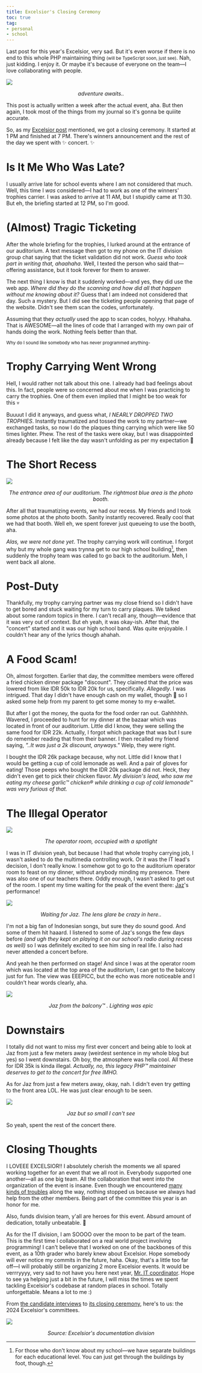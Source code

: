 ```yaml
---
title: Excelsior's Closing Ceremony
toc: true
tag:
- personal
- school
---
```


Last post for this year's Excelsior, very sad. But it's even worse if there is no end to this whole PHP maintaining thing <small>(will be TypeScript soon, just see)</small>. Nah, just kidding. I enjoy it. Or maybe it's because of everyone on the team—I love collaborating with people.

<a style="text-align: center;" href="/blog/image/excelsior-closing-excerpt.jpg"><img src="/blog/image/excelsior-closing-excerpt.jpg"></a>
<p style="text-align: center"><i>adventure awaits..</i></p>

This post is actually written a week after the actual event, aha. But then again, I took most of the things from my journal so it's gonna be quiiite accurate.

So, as my [Excelsior post](/blog/excelsior) mentioned, we got a closing ceremony. It started at 1 PM and finished at 7 PM. There's winners announcement and the rest of the day we spent with ✨ concert. ✨

# Is It Me Who Was Late?

I usually arrive late for school events where I am not considered that much. Well, this time I _was_ considered—I had to work as one of the winners' trophies carrier. I was asked to arrive at 11 AM, but I stupidly came at 11:30. But eh, the briefing started at 12 PM, so I'm good.

# (Almost) Tragic Ticketing

After the whole briefing for the trophies, I lurked around at the entrance of our auditorium. A text message then got to my phone on the IT division group chat saying that the ticket validation did not work. _Guess who took part in writing that, ahaahaha_. Well, I texted the person who said that—offering assistance, but it took forever for them to answer.

The next thing I know is that it suddenly worked—and yes, they did use the web app. _Where did they do the scanning and how did all that happen without me knowing about it?_ Guess that I am indeed not considered that day. Such a mystery. But I did see the ticketing people opening that page of the website. Didn't see them scan the codes, unfortunately.

Assuming that they *actually* used the app to scan codes, holyyy. Hhahaha. That is AWESOME—all the lines of code that I arranged with my own pair of hands doing the work. Nothing feels better than that.

<small>Why do I sound like somebody who has never programmed anything-</small>

# Trophy Carrying Went Wrong

Hell, I would rather not talk about this one. I already had bad feelings about this. In fact, people were so concerned about me when I was practicing to carry the trophies. One of them even implied that I might be too weak for this 💀

Buuuut I did it anyways, and guess what, _I NEARLY DROPPED TWO TROPHIES_. Instantly traumatized and tossed the work to my partner—we exchanged tasks, so now I do the plaques thing carrying which were like 50 times lighter. Phew. The rest of the tasks were okay, but I was disappointed already because I felt like the day wasn't unfolding as per my expectation 🤷


# The Short Recess

<a style="text-align: center;" href="/blog/image/excelsior-closing-entrance.jpg"><img src="/blog/image/excelsior-closing-entrance.jpg"></a>
<p style="text-align: center"><i>The entrance area of our auditorium. The rightmost blue area is the photo booth.</i></p>

After all that traumatizing events, we had our recess. My friends and I took some photos at the photo booth. Sanity instantly recovered. Really cool that we had that booth. Well eh, we spent forever just queueing to use the booth, aha.

_Alas, we were not done yet_. The trophy carrying work will continue. I forgot why but my whole gang was trynna get to our high school building[^1], then suddenly the trophy team was called to go back to the auditorium. Meh, I went back all alone.


# Post-Duty

Thankfully, my trophy carrying partner was my close friend so I didn't have to get bored and stuck waiting for my turn to carry plaques. We talked about some random topics in there. I can't recall any, though—evidence that it was very out of context. But eh yeah, it was okay-ish. After that, the "concert" started and it was our high school band. Was quite enjoyable. I couldn't hear any of the lyrics though ahahah.


# A Food Scam!
Oh, almost forgotten. Earlier that day, the committee members were offered a fried chicken dinner package "discount". They claimed that the price was lowered from like IDR 50k to IDR 20k for us, specifically. _Allegedly_. I was intrigued. That day I didn't have enough cash on my wallet, though 🤷 so I asked some help from my parent to get some money to my e-wallet.

But after I got the money, the quota for the food order ran out. Gahhhhhh. Wavered, I proceeded to hunt for my dinner at the bazaar which was located in front of our auditorium. Little did I know, they were selling the same food for IDR 22k. Actually, I forgot which package that was but I sure do remember reading that from their banner. I then recalled my friend saying, _"..It was just a 2k discount, anyways."_ Welp, they were right.

I bought the IDR 26k package because, why not. Little did I know that I would be getting a cup of cold lemonade as well. And a pair of gloves for eating! Those peeps who bought the IDR 20k package did not. Heck, they didn't even get to pick their chicken flavor. _My division's lead, who saw me eating my cheese garlic™ chicken® while drinking a cup of cold lemonade™ was very furious of that._

# The Illegal Operator

<a style="text-align: center;" href="/blog/image/excelsior-closing-spotlight.png"><img src="/blog/image/excelsior-closing-spotlight.png"></a>
<p style="text-align: center"><i>The operator room, occupied with a spotlight</i></p>

I was in IT division yeah, but because I had that whole trophy carrying job, I wasn't asked to do the multimedia controlling work. Or it was the IT lead's decision, I don't really know. I somehow got to go to the auditorium operator room to feast on my dinner, without anybody minding my presence. There was also one of our teachers there. Oddly enough, I wasn't asked to get out of the room. I spent my time waiting for the peak of the event there: [Jaz](https://en.wikipedia.org/wiki/Jaz_(singer))'s performance!

<a style="text-align: center;" href="/blog/image/excelsior-closing-show.jpg"><img src="/blog/image/excelsior-closing-show.jpg"></a>
<p style="text-align: center"><i>Waiting for Jaz. The lens glare be crazy in here..</i></p>

I'm not a big fan of Indonesian songs, but sure they do sound good. And some of them hit haaard. I listened to some of Jaz's songs the few days before _(and ugh they kept on playing it on our school's radio during recess as well)_ so I was definitely excited to see him sing in real life. I also had never attended a concert before.

And yeah he then performed on stage! And since I was at the operator room which was located at the top area of the auditorium, I can get to the balcony just for fun. The view was EEEPICC, but the echo was more noticeable and I couldn't hear words clearly, aha.


<a style="text-align: center;" href="/blog/image/excelsior-closing-cool-view.jpg"><img src="/blog/image/excelsior-closing-cool-view.jpg"></a>
<p style="text-align: center"><i>Jaz from the balcony™ . Lighting was epic</i></p>


# Downstairs

I totally did not want to miss my first ever concert and being able to look at Jaz from just a few meters away (weirdest sentence in my whole blog but yes) so I went downstairs. Oh boy, the atmosphere was hella cool. All these for IDR 35k is kinda illegal. _Actually, no, this legacy PHP™ maintainer deserves to get to the concert for free IMHO._

As for Jaz from just a few meters away, okay, nah. I didn't even try getting to the front area LOL. He was just clear enough to be seen.

<a style="text-align: center;" href="/blog/image/excelsior-closing-jaz.jpg"><img src="/blog/image/excelsior-closing-jaz.jpg"></a>
<p style="text-align: center"><i>Jaz but so small I can't see</i></p>

So yeah, spent the rest of the concert there.


#  Closing Thoughts

I LOVEEE EXCELSIOR!! I absolutely cherish the moments we all spared working together for an event that we all root in. Everybody supported one another—all as one big team. All the collaboration that went into the organization of the event is insane. Even though we encountered [many kinds of troubles](/blog/excelsior-oopsies) along the way, nothing stopped us because we always had help from the other members. Being part of the committee this year is an honor for me.

Also, funds division team, y'all are heroes for this event. Absurd amount of dedication, totally unbeatable. 🫡

As for the IT division, I am SOOOO over the moon to be part of the team. This is the first time I collaborated on a real world project involving programming! I can't believe that I worked on one of the backbones of this event, as a 10th grader who barely knew about Excelsior. Hope somebody will ever notice my commits in the future, haha. Okay, that's a little too far off—I will probably still be organizing 2 more Excelsior events. It would be verrryyyy, very sad to not have you here next year, [Mr. IT coordinator](https://github.com/sbxte). Hope to see ya helping just a bit in the future, I will miss the times we spent tackling Excelsior's codebase at random places in school. Totally unforgettable. Means a lot to me :)

From [the candidate interviews](/blog/the-unexpected-interview) to [its closing ceremony](/blog/excelsior-closing-ceremony), here's to us: the 2024 Excelsior's committees.


<a style="text-align: center;" href="/blog/image/excelsior-closing-committees.png"><img src="/blog/image/excelsior-closing-committees.png"></a>
<p style="text-align: center"><i>Source: Excelsior's documentation division</i></p>

[^1]: For those who don't know about my school—we have separate buildings for each educational level. You can just get through the buildings by foot, though.
